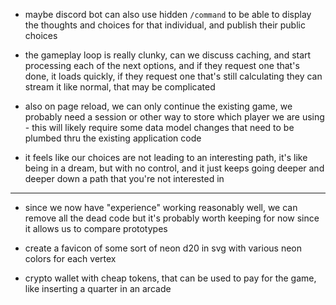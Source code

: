 
* maybe discord bot can also use hidden `/command` to be able to display the thoughts and choices for that individual, and publish their public choices

* the gameplay loop is really clunky, can we discuss caching, and start processing each of the next options, and if they request one that's done, it loads quickly, if they request one that's still calculating they can stream it like normal, that may be complicated
* also on page reload, we can only continue the existing game, we probably need a session or other way to store which player we are using - this will likely require some data model changes that need to be plumbed thru the existing application code 
* it feels like our choices are not leading to an interesting path, it's like being in a dream, but with no control, and it just keeps going deeper and deeper down a path that you're not interested in

---

* since we now have "experience" working reasonably well, we can remove all the dead code but it's probably worth keeping for now since it allows us to compare prototypes

* create a favicon of some sort of neon d20 in svg with various neon colors for each vertex

* crypto wallet with cheap tokens, that can be used to pay for the game, like inserting a quarter in an arcade